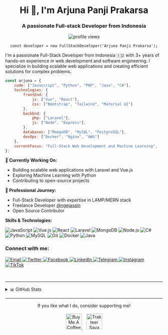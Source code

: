 <h1 align="center">Hi 👋, I'm Arjuna Panji Prakarsa</h1>
<h3 align="center">A passionate Full-stack Developer from Indonesia</h3>
<p align="center">
  <img src="https://komarev.com/ghpvc/?username=arjunapanji21&label=Profile%20views&color=0e75b6&style=flat" alt="profile views" />
</p>

<p align="center">
  <code>const developer = new FullStackDeveloper('Arjuna Panji Prakarsa');</code>
</p>

I'm a passionate Full-Stack Developer from Indonesia 🇮🇩 with 3+ years of hands-on experience in web development and software engineering. I specialize in building scalable web applications and creating efficient solutions for complex problems.

```javascript
const arjuna = {
    code: ["Javascript", "Python", "PHP", "Java", "C#"],
    technologies: {
        frontEnd: {
            js: ["Vue", "React"],
            css: ["Bootstrap", "Tailwind", "Material UI"]
        },
        backEnd: {
            php: ["Laravel"],
            js: ["Node", "Express"],
        },
        databases: ["MongoDB", "MySQL", "PostgreSQL"],
        devOps: ["Docker", "Nginx", "AWS"]
    },
    currentFocus: "Full-Stack Web Development and Machine Learning",
};
```

**🔭 Currently Working On:**
- Building scalable web applications with Laravel and Vue.js
- Exploring Machine Learning with Python
- Contributing to open-source projects

**💼 Professional Journey:**
- Full-Stack Developer with expertise in LAMP/MERN stack
- Freelance Developer [@ngejasain](https://ngejasain.vercel.app)
- Open Source Contributor

**Skills & Technologies:**  

![JavaScript](https://img.shields.io/badge/-JavaScript-F7DF1E?style=flat-square&logo=javascript&logoColor=black)
![Vue.js](https://img.shields.io/badge/-Vue.js-4FC08D?style=flat-square&logo=vue.js&logoColor=white)
![React](https://img.shields.io/badge/-React-61DAFB?style=flat-square&logo=react&logoColor=black)
![Laravel](https://img.shields.io/badge/-Laravel-FF2D20?style=flat-square&logo=laravel&logoColor=white)
![MongoDB](https://img.shields.io/badge/-MongoDB-47A248?style=flat-square&logo=mongodb&logoColor=white)
![Node.js](https://img.shields.io/badge/-Node.js-339933?style=flat-square&logo=node.js&logoColor=white)
![C#](https://img.shields.io/badge/-C%23-239120?style=flat-square&logo=c-sharp&logoColor=white)
![Python](https://img.shields.io/badge/-Python-3776AB?style=flat-square&logo=python&logoColor=white)
![MySQL](https://img.shields.io/badge/-MySQL-4479A1?style=flat-square&logo=mysql&logoColor=white)
![Git](https://img.shields.io/badge/-Git-F05032?style=flat-square&logo=git&logoColor=white)
![Docker](https://img.shields.io/badge/-Docker-2496ED?style=flat-square&logo=docker&logoColor=white)
![Java](https://img.shields.io/badge/-Java-007396?style=flat-square&logo=java&logoColor=white)

<h3 align="left">Connect with me:</h3>
<p align="left">
  <a href="mailto:work.arjunapanji@gmail.com">
    <img src="https://img.shields.io/badge/Gmail-D14836?style=for-the-badge&logo=gmail&logoColor=white" alt="Email"/>
  </a>
  <a href="https://twitter.com/devusioncode">
    <img src="https://img.shields.io/badge/Twitter-1DA1F2?style=for-the-badge&logo=twitter&logoColor=white" alt="Twitter"/>
  </a>
  <a href="https://web.facebook.com/arjunapanji21">
    <img src="https://img.shields.io/badge/Facebook-1877F2?style=for-the-badge&logo=facebook&logoColor=white" alt="Facebook"/>
  </a>
  <a href="https://www.linkedin.com/in/arjunapanji/">
    <img src="https://img.shields.io/badge/LinkedIn-0077B5?style=for-the-badge&logo=linkedin&logoColor=white" alt="LinkedIn"/>
  </a>
  <a href="https://t.me/arjunaa21">
    <img src="https://img.shields.io/badge/Telegram-2CA5E0?style=for-the-badge&logo=telegram&logoColor=white" alt="Telegram"/>
  </a>
  <a href="https://www.instagram.com/arjunaaprakarsa/">
    <img src="https://img.shields.io/badge/Instagram-E4405F?style=for-the-badge&logo=instagram&logoColor=white" alt="Instagram"/>
  </a>
  <a href="https://www.tiktok.com/@arjunaaprakarsa">
    <img src="https://img.shields.io/badge/TikTok-000000?style=for-the-badge&logo=tiktok&logoColor=white" alt="TikTok"/>
  </a>
</p>

<br />

-----

<details>
  <summary>📊 GitHub Stats</summary>
  <br/>
  <p align="center">
    <img width="48%" src="https://github-readme-stats.vercel.app/api?username=arjunapanji21&show_icons=true&theme=tokyonight" />
    <img width="48%" src="https://github-readme-streak-stats.herokuapp.com/?user=arjunapanji21&theme=tokyonight" />
  </p>
  <br/>
  <p align="center">
    <img src="https://github-readme-activity-graph.vercel.app/graph?username=arjunapanji21&theme=tokyo-night" />
  </p>
</details>

---
<p align="center">
  If you like what I do, consider supporting me!<br/><br/>
  <a href="https://www.buymeacoffee.com/arjunapanji" target="_blank">
    <img src="https://cdn.buymeacoffee.com/buttons/v2/default-yellow.png" alt="Buy Me A Coffee" height="50" />
  </a>
  &nbsp;&nbsp;
  <a href="https://trakteer.id/devusioncode" target="_blank">
    <img src="https://edge-cdn.trakteer.id/images/embed/trbtn-red-1.png" height="50" style="border:0px;" alt="Trakteer Saya" />
  </a>
</p>
